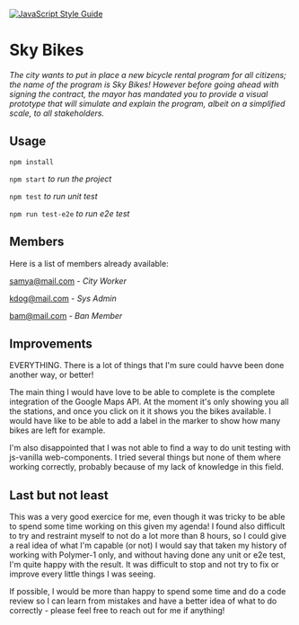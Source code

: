 [![JavaScript Style Guide](https://cdn.rawgit.com/standard/standard/master/badge.svg)](https://github.com/standard/standard)

# Sky Bikes

_The city wants to put in place a new bicycle rental program for all citizens; the name of the program is Sky Bikes! However before going ahead with signing the contract, the mayor has mandated you to provide a visual prototype that will simulate and explain the program, albeit on a simplified scale, to all stakeholders._

## Usage
`npm install`

`npm start` _to run the project_

`npm test` _to run unit test_

`npm run test-e2e` _to run e2e test_

## Members
Here is a list of members already available:

samya@mail.com - *City Worker*

kdog@mail.com - *Sys Admin*

bam@mail.com - *Ban Member*

## Improvements

EVERYTHING.
There is a lot of things that I'm sure could havve been done another way, or better!

The main thing I would have love to be able to complete is the complete integration of the Google Maps API. At the moment it's only showing you all the stations, and once you click on it it shows you the bikes available.
I would have like to be able to add a label in the marker to show how many bikes are left for example.

I'm also disappointed that I was not able to find a way to do unit testing with js-vanilla web-components. I tried several things but none of them where working correctly, probably because of my lack of knowledge in this field.

## Last but not least
This was a very good exercice for me, even though it was tricky to be able to spend some time working on this given my agenda!
I found also difficult to try and restraint myself to not do a lot more than 8 hours, so I could give a real idea of what I'm capable (or not)
I would say that taken my history of working with Polymer-1 only, and without having done any unit or e2e test, I'm quite happy with the result. It was difficult to stop and not try to fix or improve every little things I was seeing.

If possible, I would be more than happy to spend some time and do a code review so I can learn from mistakes and have a better idea of what to do correctly - please feel free to reach out for me if anything!
